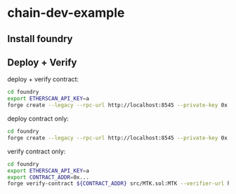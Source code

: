 # chain-dev-example

## Install foundry

## Deploy + Verify
deploy + verify contract:

```bash
cd foundry
export ETHERSCAN_API_KEY=a
forge create --legacy --rpc-url http://localhost:8545 --private-key 0x... src/MTK.sol:MTK --verifier-url https://localhost:4000/api --verify
```

deploy contract only:

```bash
cd foundry
forge create --legacy --rpc-url http://localhost:8545 --private-key 0x... src/MTK.sol:MTK
```

verify contract only:
```bash
cd foundry
export ETHERSCAN_API_KEY=a
export CONTRACT_ADDR=0x...
forge verify-contract ${CONTRACT_ADDR} src/MTK.sol:MTK --verifier-url https://localhost:4000/api
```
